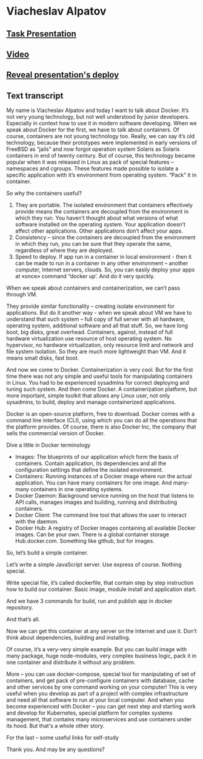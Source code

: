 # Viacheslav Alpatov

## [Task Presentation](https://github.com/rolling-scopes-school/tasks/blob/master/tasks/presentation-recorded.md)

## [Video](https://youtu.be/-G754Cdpn6E)
## [Reveal presentation's deploy](https://rolling-scopes-school.github.io/donalpatino-JSFE2023Q1/presentation/)


## Text transcript

My name is Viacheslav Alpatov and today I want to talk about Docker. It’s not very young technology, but not well understood by junior developers. Especially in context how to use it in modern software developing.
When we speak about Docker for the first, we have to talk about containers. Of course, containers are not young technology too. Really, we can say it’s old technology, because their prototypes were implemented in early versions of FreeBSD as “jails” and now forgot operation system Solaris as Solaris containers in end of twenty century. But of course, this technology became popular when it was released in Linux as pack of special features – namespaces and cgroups. These features made possible to isolate a specific application with it’s environment from operating system. “Pack” it in container.

So why the containers useful?

1.	They are portable. The isolated environment that containers effectively provide means the containers are decoupled from the environment in which they run. You haven’t thought about what versions of what software installed on the operating system. Your application doesn’t affect other applications. Other applications don’t affect your apps.
2.	Consistency – since the containers are decoupled from the environment in which they run, you can be sure that they operate the same, regardless of where they are deployed.
3.	Speed to deploy. If app run in a container in local environment - then it can be made to run in a container in any other environment – another computer, Internet servers, clouds. So, you can easily deploy your apps at «once» command “docker up’. And do it very quickly.

When we speak about containers and containerization, we can’t pass through VM.

They provide similar functionality – creating isolate environment for applications. But do it another way - when we speak about VM we have to understand that such system – full copy of full server with all hardware, operating system, additional software and all that stuff. So, we have long boot, big disks, great overhead.
Containers, against, instead of full hardware virtualization use resource of host operating system. No hypervisor, no hardware virtualization, only resource limit and network and file system isolation. So they are much more lightweight than VM. And it means small disks, fast boot.

And now we come to Docker. Containerization is very cool. But for the first time there was not any simple and useful tools for manipulating containers in Linux. You had to be experienced sysadmins for correct deploying and tuning such system. And then come Docker. A containerization platform, but more important, simple toolkit that allows any Linux user, not only sysadmins, to build, deploy and manage containerized applications.

Docker is an open-source platform, free to download. Docker comes with a command line interface (CLI), using which you can do all the operations that the platform provides. Of course, there is also Docker Inc, the company that sells the commercial version of Docker.

Dive a little in Docker terminology

* Images: The blueprints of our application which form the basis of containers. Contain application, its dependencies and all the configuration settings that define the isolated environment.
* Containers: Running instances of a Docker image where run the actual application. You can have many containers for one image. And many-many containers in one operating systems.
* Docker Daemon: Background service running on the host that listens to API calls, manages images and building, running and distributing containers. 
* Docker Client: The command line tool that allows the user to interact with the daemon. 
* Docker Hub: A registry of Docker images containing all available Docker images. Can be your own. There is a global container storage Hub.docker.com. Something like github, but for images.

So, let’s build a simple container. 

Let’s write a simple JavaScript server. Use express of course. Nothing special.

Write special file, it’s called dockerfile, that contain step by step instruction how to build our container. Basic image, module install and application start.

And we have 3 commands for build, run and publish app in docker repository. 

And that’s all. 

Now we can get this container at any server on the Internet and use it. Don’t think about dependencies, building and installing.

Of course, it’s a very-very simple example. But you can build image with many package, huge node-modules, very complex business logic, pack it in one container and distribute it without any problem. 

More – you can use docker-compose, special tool for manipulating of set of containers, and get pack of pre-configure containers with database, cache and other services by one command working on your computer! This is very useful when you develop as part of a project with complex infrastructure and need all that software to run at your local computer.
And when you become experienced with Docker – you can get next step and starting work and develop for Kubernetes, special platform for complex systems management, that contains many microservices and use containers under its hood. But that's a whole other story.

For the last – some useful links for self-study

Thank you. And may be any questions?


